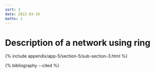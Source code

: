 ```yaml
---
sort: 3
date: 2022-03-10
maths: 1
---
```


# Description of a network using ring

{% include appendix/app-5/section-5/sub-section-3.html %}

{% bibliography --cited %}

